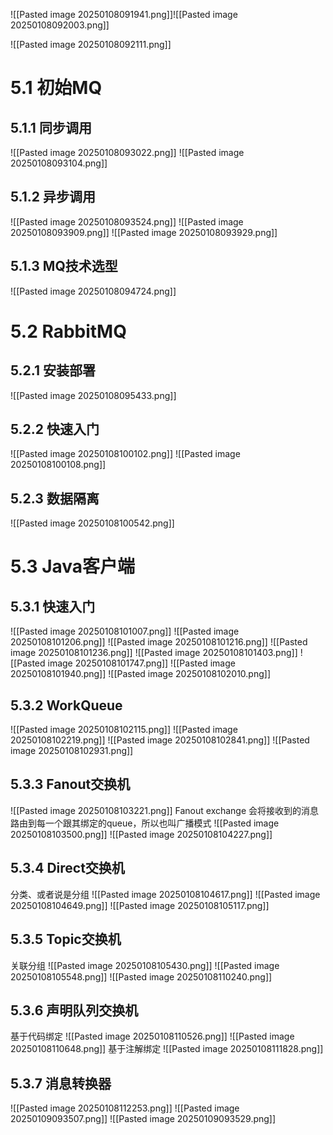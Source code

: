 ![[Pasted image 20250108091941.png]]![[Pasted image 20250108092003.png]]

![[Pasted image 20250108092111.png]]
# 5.1 初始MQ
## 5.1.1 同步调用

![[Pasted image 20250108093022.png]]
![[Pasted image 20250108093104.png]]

## 5.1.2 异步调用
![[Pasted image 20250108093524.png]]
![[Pasted image 20250108093909.png]]
![[Pasted image 20250108093929.png]]
## 5.1.3 MQ技术选型
![[Pasted image 20250108094724.png]]

# 5.2 RabbitMQ
## 5.2.1 安装部署

![[Pasted image 20250108095433.png]]
## 5.2.2 快速入门
![[Pasted image 20250108100102.png]]
![[Pasted image 20250108100108.png]]
## 5.2.3 数据隔离
![[Pasted image 20250108100542.png]]

# 5.3 Java客户端
## 5.3.1 快速入门
![[Pasted image 20250108101007.png]]
![[Pasted image 20250108101206.png]]
![[Pasted image 20250108101216.png]]
![[Pasted image 20250108101236.png]]
![[Pasted image 20250108101403.png]]
![[Pasted image 20250108101747.png]]
![[Pasted image 20250108101940.png]]
![[Pasted image 20250108102010.png]]
## 5.3.2 WorkQueue
![[Pasted image 20250108102115.png]]
![[Pasted image 20250108102219.png]]
![[Pasted image 20250108102841.png]]
![[Pasted image 20250108102931.png]]
## 5.3.3 Fanout交换机
![[Pasted image 20250108103221.png]]
Fanout exchange
会将接收到的消息路由到每一个跟其绑定的queue，所以也叫广播模式
![[Pasted image 20250108103500.png]]
![[Pasted image 20250108104227.png]]
## 5.3.4 Direct交换机
分类、或者说是分组
![[Pasted image 20250108104617.png]]
![[Pasted image 20250108104649.png]]
![[Pasted image 20250108105117.png]]
## 5.3.5 Topic交换机
关联分组
![[Pasted image 20250108105430.png]]
![[Pasted image 20250108105548.png]]
![[Pasted image 20250108110240.png]]
## 5.3.6 声明队列交换机

基于代码绑定
![[Pasted image 20250108110526.png]]
![[Pasted image 20250108110648.png]]
基于注解绑定
![[Pasted image 20250108111828.png]]
## 5.3.7 消息转换器
![[Pasted image 20250108112253.png]]
![[Pasted image 20250109093507.png]]
![[Pasted image 20250109093529.png]]
